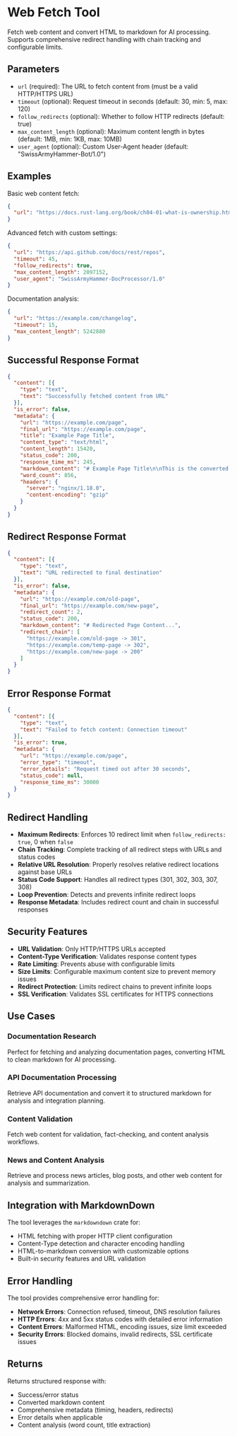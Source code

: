 # Web Fetch Tool

Fetch web content and convert HTML to markdown for AI processing. Supports comprehensive redirect handling with chain tracking and configurable limits.

## Parameters

- `url` (required): The URL to fetch content from (must be a valid HTTP/HTTPS URL)
- `timeout` (optional): Request timeout in seconds (default: 30, min: 5, max: 120)
- `follow_redirects` (optional): Whether to follow HTTP redirects (default: true)
- `max_content_length` (optional): Maximum content length in bytes (default: 1MB, min: 1KB, max: 10MB)
- `user_agent` (optional): Custom User-Agent header (default: "SwissArmyHammer-Bot/1.0")

## Examples

Basic web content fetch:
```json
{
  "url": "https://docs.rust-lang.org/book/ch04-01-what-is-ownership.html"
}
```

Advanced fetch with custom settings:
```json
{
  "url": "https://api.github.com/docs/rest/repos",
  "timeout": 45,
  "follow_redirects": true,
  "max_content_length": 2097152,
  "user_agent": "SwissArmyHammer-DocProcessor/1.0"
}
```

Documentation analysis:
```json
{
  "url": "https://example.com/changelog",
  "timeout": 15,
  "max_content_length": 5242880
}
```

## Successful Response Format

```json
{
  "content": [{
    "type": "text",
    "text": "Successfully fetched content from URL"
  }],
  "is_error": false,
  "metadata": {
    "url": "https://example.com/page",
    "final_url": "https://example.com/page",
    "title": "Example Page Title",
    "content_type": "text/html",
    "content_length": 15420,
    "status_code": 200,
    "response_time_ms": 245,
    "markdown_content": "# Example Page Title\n\nThis is the converted markdown content...",
    "word_count": 856,
    "headers": {
      "server": "nginx/1.18.0",
      "content-encoding": "gzip"
    }
  }
}
```

## Redirect Response Format

```json
{
  "content": [{
    "type": "text",
    "text": "URL redirected to final destination"
  }],
  "is_error": false,
  "metadata": {
    "url": "https://example.com/old-page",
    "final_url": "https://example.com/new-page", 
    "redirect_count": 2,
    "status_code": 200,
    "markdown_content": "# Redirected Page Content...",
    "redirect_chain": [
      "https://example.com/old-page -> 301",
      "https://example.com/temp-page -> 302", 
      "https://example.com/new-page -> 200"
    ]
  }
}
```

## Error Response Format

```json
{
  "content": [{
    "type": "text",
    "text": "Failed to fetch content: Connection timeout"
  }],
  "is_error": true,
  "metadata": {
    "url": "https://example.com/page",
    "error_type": "timeout",
    "error_details": "Request timed out after 30 seconds",
    "status_code": null,
    "response_time_ms": 30000
  }
}
```

## Redirect Handling

- **Maximum Redirects**: Enforces 10 redirect limit when `follow_redirects: true`, 0 when `false`
- **Chain Tracking**: Complete tracking of all redirect steps with URLs and status codes
- **Relative URL Resolution**: Properly resolves relative redirect locations against base URLs
- **Status Code Support**: Handles all redirect types (301, 302, 303, 307, 308)
- **Loop Prevention**: Detects and prevents infinite redirect loops
- **Response Metadata**: Includes redirect count and chain in successful responses

## Security Features

- **URL Validation**: Only HTTP/HTTPS URLs accepted
- **Content-Type Verification**: Validates response content types  
- **Rate Limiting**: Prevents abuse with configurable limits
- **Size Limits**: Configurable maximum content size to prevent memory issues
- **Redirect Protection**: Limits redirect chains to prevent infinite loops
- **SSL Verification**: Validates SSL certificates for HTTPS connections

## Use Cases

### Documentation Research
Perfect for fetching and analyzing documentation pages, converting HTML to clean markdown for AI processing.

### API Documentation Processing
Retrieve API documentation and convert it to structured markdown for analysis and integration planning.

### Content Validation
Fetch web content for validation, fact-checking, and content analysis workflows.

### News and Content Analysis
Retrieve and process news articles, blog posts, and other web content for analysis and summarization.

## Integration with MarkdownDown

The tool leverages the `markdowndown` crate for:
- HTML fetching with proper HTTP client configuration
- Content-Type detection and character encoding handling
- HTML-to-markdown conversion with customizable options
- Built-in security features and URL validation

## Error Handling

The tool provides comprehensive error handling for:
- **Network Errors**: Connection refused, timeout, DNS resolution failures
- **HTTP Errors**: 4xx and 5xx status codes with detailed error information
- **Content Errors**: Malformed HTML, encoding issues, size limit exceeded
- **Security Errors**: Blocked domains, invalid redirects, SSL certificate issues

## Returns

Returns structured response with:
- Success/error status
- Converted markdown content
- Comprehensive metadata (timing, headers, redirects)
- Error details when applicable
- Content analysis (word count, title extraction)